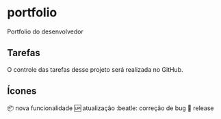 # portfolio
Portfolio do desenvolvedor

## Tarefas

O controle das tarefas desse projeto será realizada no GitHub.

## Ícones

:package: nova funcionalidade
:up: atualização
:beatle: correção de bug
:checkered_flag: release
